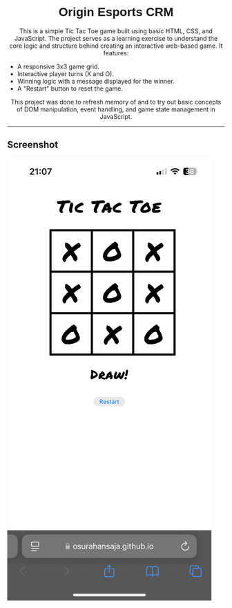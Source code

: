 <h1 align="center" style="font-family: 'Orbitron', sans-serif;">Origin Esports CRM</h1>

<p align="center">
  This is a simple Tic Tac Toe game built using basic HTML, CSS, and JavaScript. The project serves as a learning exercise to understand the core logic and structure behind creating an interactive web-based game. It features:
</p>

- A responsive 3x3 game grid.
- Interactive player turns (X and O).
- Winning logic with a message displayed for the winner.
- A "Restart" button to reset the game.

<p align="center">
  This project was done to refresh memory of and to try out basic concepts of DOM manipulation, event handling, and game state management in JavaScript.
</p>

---

## Screenshot
![TicTacToeGrid](screenshot.PNG)
